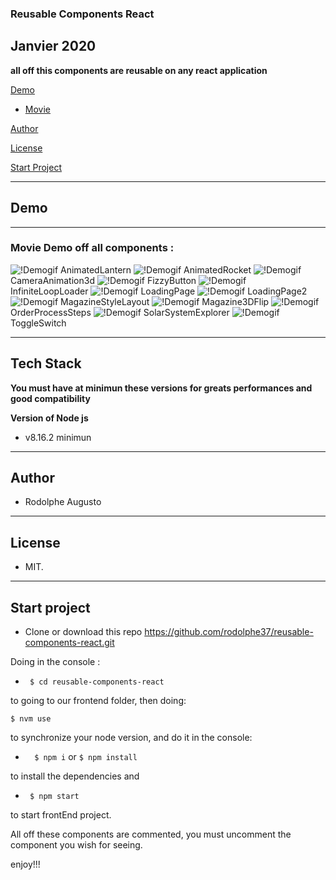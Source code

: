 ### Reusable Components React

## Janvier 2020
 

**all off this components are reusable on any react application**



[Demo](#demo)

-  [Movie](#movie-demo)




[Author](#author)

[License](#license)

[Start Project](#Start-project)

---
## Demo
---
### Movie Demo off all components : 

![!Demogif](AnimatedLantern.gif) AnimatedLantern
![!Demogif](AnimatedRocket.gif) AnimatedRocket
![!Demogif](CameraAnimation3d.gif) CameraAnimation3d
![!Demogif](FizzyButton.gif) FizzyButton
![!Demogif](InfiniteLoopLoader.gif) InfiniteLoopLoader
![!Demogif](LoadingPage.gif) LoadingPage
![!Demogif](LoadingPage2.gif) LoadingPage2
![!Demogif](MagazineStyleLayout.gif) MagazineStyleLayout
![!Demogif](Magazine3DFlip.gif) Magazine3DFlip
![!Demogif](OrderProcessSteps.gif) OrderProcessSteps
![!Demogif](SolarSystemExplorer.gif) SolarSystemExplorer
![!Demogif](ToggleSwitch.gif) ToggleSwitch



---

## Tech Stack

 **You must have at minimun these versions for greats performances and good compatibility**

 **Version of Node js**
-    v8.16.2 minimun

---  

## Author 

- Rodolphe Augusto 

--- 

## License  

- MIT.

---

## Start project


- Clone or download this repo https://github.com/rodolphe37/reusable-components-react.git
 

Doing in the console :

-  ``` $ cd reusable-components-react```

to going to our frontend folder, then doing:

 ``` $ nvm use ```

 to synchronize your node version, and do it in the console: 

-  ```  $ npm i``` or ``` $ npm install ```

to install the dependencies and

-  ``` $ npm start```

to start  frontEnd project.

All off these components are commented, you must uncomment the component you wish for seeing.

  

enjoy!!!
